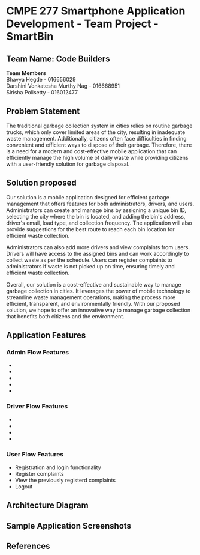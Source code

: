 # CMPE 277 Smartphone Application Development - Team Project - SmartBin

## Team Name: Code Builders
<b>Team Members</b><br/>
Bhavya Hegde - 016656029 <br/>
Darshini Venkatesha Murthy Nag - 016668951<br/>
Sirisha Polisetty - 016012477<br/>

## Problem Statement

 The traditional garbage collection system in cities relies on routine garbage trucks, which only cover limited areas of the city, resulting in inadequate waste management. Additionally, citizens often face difficulties in finding convenient and efficient ways to dispose of their garbage. Therefore, there is a need for a modern and cost-effective mobile application that can efficiently manage the high volume of daily waste while providing citizens with a user-friendly solution for garbage disposal.
 
 ## Solution proposed
  Our solution is a mobile application designed for efficient garbage management that offers features for both administrators, drivers, and users. Administrators can create and manage bins by assigning a unique bin ID, selecting the city where the bin is located, and adding the bin's address, driver's email, load type, and collection frequency. The application will also provide suggestions for the best route to reach each bin location for efficient waste collection.

Administrators can also add more drivers and view complaints from users. Drivers will have access to the assigned bins and can work accordingly to collect waste as per the schedule. Users can register complaints to administrators if waste is not picked up on time, ensuring timely and efficient waste collection.

Overall, our solution is a cost-effective and sustainable way to manage garbage collection in cities. It leverages the power of mobile technology to streamline waste management operations, making the process more efficient, transparent, and environmentally friendly. With our proposed solution, we hope to offer an innovative way to manage garbage collection that benefits both citizens and the environment.

## Application Features
### Admin Flow Features
*
*
*
*
*
### Driver Flow Features
*
*
*
*

### User Flow Features
*  Registration and login functionality
*  Register complaints 
*  View the previously registerd complaints
* Logout

## Architecture Diagram

## Sample Application Screenshots

## References

